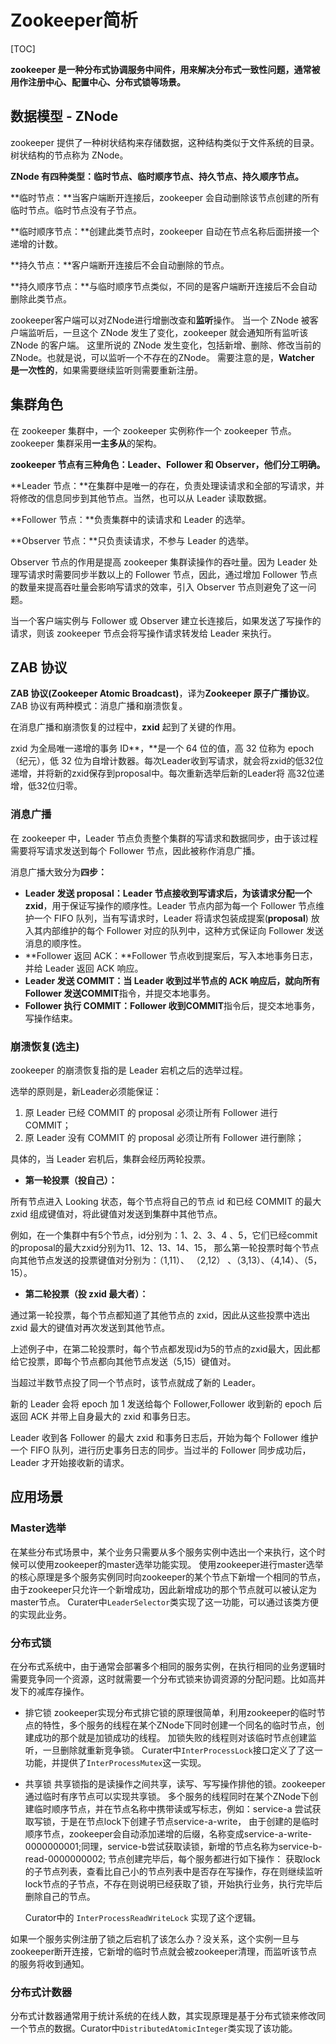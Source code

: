 # Zookeeper简析

[TOC]

**zookeeper 是一种分布式协调服务中间件，用来解决分布式一致性问题，通常被用作注册中心、配置中心、分布式锁等场景。**



## 数据模型 - ZNode

zookeeper 提供了一种树状结构来存储数据，这种结构类似于文件系统的目录。树状结构的节点称为 ZNode。

**ZNode 有四种类型：临时节点、临时顺序节点、持久节点、持久顺序节点。**

**临时节点：**当客户端断开连接后，zookeeper 会自动删除该节点创建的所有临时节点。临时节点没有子节点。

**临时顺序节点：**创建此类节点时，zookeeper 自动在节点名称后面拼接一个递增的计数。

**持久节点：**客户端断开连接后不会自动删除的节点。

**持久顺序节点：**与临时顺序节点类似，不同的是客户端断开连接后不会自动删除此类节点。

zookeeper客户端可以对ZNode进行增删改查和**监听**操作。
当一个 ZNode 被客户端监听后，一旦这个 ZNode 发生了变化，zookeeper 就会通知所有监听该 ZNode 的客户端。
这里所说的 ZNode 发生变化，包括新增、删除、修改当前的 ZNode。也就是说，可以监听一个不存在的ZNode。
需要注意的是，**Watcher 是一次性的**，如果需要继续监听则需要重新注册。



## 集群角色

在 zookeeper 集群中，一个 zookeeper 实例称作一个 zookeeper 节点。zookeeper 集群采用**一主多从**的架构。

**zookeeper 节点有三种角色：Leader、Follower 和 Observer，他们分工明确。**

**Leader 节点：**在集群中是唯一的存在，负责处理读请求和全部的写请求，并将修改的信息同步到其他节点。当然，也可以从 Leader 读取数据。

**Follower 节点：**负责集群中的读请求和 Leader 的选举。

**Observer 节点：**只负责读请求，不参与 Leader 的选举。

Observer 节点的作用是提高 zookeeper 集群读操作的吞吐量。因为 Leader 处理写请求时需要同步半数以上的 Follower 节点，因此，通过增加 Follower 节点的数量来提高吞吐量会影响写请求的效率，引入 Observer 节点则避免了这一问题。

当一个客户端实例与 Follower 或 Observer 建立长连接后，如果发送了写操作的请求，则该 zookeeper 节点会将写操作请求转发给 Leader 来执行。

## ZAB 协议

**ZAB 协议(Zookeeper Atomic Broadcast)**，译为**Zookeeper 原子广播协议**。ZAB 协议有两种模式：消息广播和崩溃恢复。

在消息广播和崩溃恢复的过程中，**zxid** 起到了关键的作用。

zxid 为全局唯一递增的事务 ID**，**是一个 64 位的值，高 32 位称为 epoch（纪元），低 32 位为自增计数器。每次Leader收到写请求，就会将zxid的低32位递增，并将新的zxid保存到proposal中。每次重新选举后新的Leader将 高32位递增，低32位归零。

### 消息广播 

在 zookeeper 中，Leader 节点负责整个集群的写请求和数据同步，由于该过程需要将写请求发送到每个 Follower 节点，因此被称作消息广播。

消息广播大致分为**四步：**


* **Leader 发送 proposal：**Leader 节点接收到写请求后，为该请求分配一个**zxid**，用于保证写操作的顺序性。Leader 节点内部为每一个 Follower 节点维护一个 FIFO 队列，当有写请求时，Leader 将请求包装成提案(**proposal**) 放入其内部维护的每个 Follower 对应的队列中，这种方式保证向 Follower 发送消息的顺序性。
* **Follower 返回 ACK：**Follower 节点收到提案后，写入本地事务日志，并给 Leader 返回 ACK 响应。
* **Leader 发送 COMMIT：**当 Leader 收到过半节点的 ACK 响应后，就向所有 Follower 发送**COMMIT**指令，并提交本地事务。
* **Follower 执行 COMMIT：**Follower 收到**COMMIT**指令后，提交本地事务，写操作结束。
### 崩溃恢复(选主)

zookeeper 的崩溃恢复指的是 Leader 宕机之后的选举过程。

选举的原则是，新Leader必须能保证：


1. 原 Leader 已经 COMMIT 的 proposal 必须让所有 Follower 进行 COMMIT；
2. 原 Leader 没有 COMMIT 的 proposal 必须让所有 Follower 进行删除；

具体的，当 Leader 宕机后，集群会经历两轮投票。


* **第一轮投票（投自己）：**

所有节点进入 Looking 状态，每个节点将自己的节点 id 和已经 COMMIT 的最大 zxid 组成键值对，将此键值对发送到集群中其他节点。

例如，在一个集群中有5个节点，id分别为：1、2、3、4 、5，它们已经commit的proposal的最大zxid分别为11、12、13、14、15，
那么第一轮投票时每个节点向其他节点发送的投票键值对分别为：（1,11）、 （2,12） 、（3,13）、（4,14）、（5，15）。

* **第二轮投票（投 zxid 最大者）：**

通过第一轮投票，每个节点都知道了其他节点的 zxid，因此从这些投票中选出 zxid 最大的键值对再次发送到其他节点。

上述例子中，在第二轮投票时，每个节点都发现id为5的节点的zxid最大，因此都给它投票，即每个节点都向其他节点发送（5,15）键值对。

当超过半数节点投了同一个节点时，该节点就成了新的 Leader。

新的 Leader 会将 epoch 加 1 发送给每个 Follower,Follower 收到新的 epoch 后返回 ACK 并带上自身最大的 zxid 和事务日志。

Leader 收到各 Follower 的最大 zxid 和事务日志后，开始为每个 Follower 维护一个 FIFO 队列，进行历史事务日志的同步。当过半的 Follower 同步成功后，Leader 才开始接收新的请求。



## 应用场景

### Master选举

在某些分布式场景中，某个业务只需要从多个服务实例中选出一个来执行，这个时候可以使用zookeeper的master选举功能实现。
使用zookeeper进行master选举的核心原理是多个服务实例同时向zookeeper的某个节点下新增一个相同的节点，由于zookeeper只允许一个新增成功，因此新增成功的那个节点就可以被认定为master节点。
Curater中`LeaderSelector`类实现了这一功能，可以通过该类方便的实现此业务。

### 分布式锁

在分布式系统中，由于通常会部署多个相同的服务实例，在执行相同的业务逻辑时需要竞争同一个资源，这时就需要一个分布式锁来协调资源的分配问题。比如高并发下的减库存操作。

- 排它锁
    zookeeper实现分布式排它锁的原理很简单，利用zookeeper的临时节点的特性，多个服务的线程在某个ZNode下同时创建一个同名的临时节点，创建成功的那个就是加锁成功的线程。
    加锁失败的线程则对该临时节点创建监听，一旦删除就重新竞争锁。
    Curater中`InterProcessLock`接口定义了了这一功能，并提供了`InterProcessMutex`这一实现。
    
- 共享锁
    共享锁指的是读操作之间共享，读写、写写操作排他的锁。zookeeper通过临时有序节点可以实现共享锁。
    多个服务的线程同时在某个ZNode下创建临时顺序节点，并在节点名称中携带读或写标志，例如：service-a 尝试获取写锁，于是在节点lock下创建子节点service-a-write，
    由于创建的是临时顺序节点，zookeeper会自动添加递增的后缀，名称变成service-a-write-0000000001;同理，service-b尝试获取读锁，新增的节点名称为service-b-read-0000000002;
    节点创建完毕后，每个服务都进行如下操作：
    获取lock的子节点列表，查看比自己小的节点列表中是否存在写操作，存在则继续监听lock节点的子节点，不存在则说明已经获取了锁，开始执行业务，执行完毕后删除自己的节点。
    
    Curator中的 `InterProcessReadWriteLock` 实现了这个逻辑。
    
如果一个服务实例注册了锁之后宕机了该怎么办？没关系，这个实例一旦与zookeeper断开连接，它新增的临时节点就会被zookeeper清理，而监听该节点的服务将收到通知。

### 分布式计数器

分布式计数器通常用于统计系统的在线人数，其实现原理是基于分布式锁来修改同一个节点的数据。Curator中`DistributedAtomicInteger`类实现了该功能。

